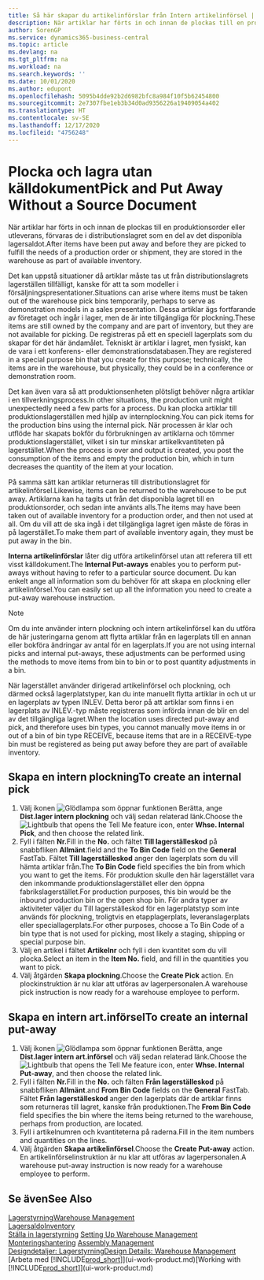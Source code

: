 ```yaml
---
title: Så här skapar du artikelinförslar från Intern artikelinförsel | Microsoft Docs
description: När artiklar har förts in och innan de plockas till en produktionsorder eller utleverans, förvaras de i distributionslagret som en del av det disponibla lagersaldot.
author: SorenGP
ms.service: dynamics365-business-central
ms.topic: article
ms.devlang: na
ms.tgt_pltfrm: na
ms.workload: na
ms.search.keywords: ''
ms.date: 10/01/2020
ms.author: edupont
ms.openlocfilehash: 5095b4dde92b2d6982bfc8a984f10f5b62454800
ms.sourcegitcommit: 2e7307fbe1eb3b34d0ad9356226a19409054a402
ms.translationtype: HT
ms.contentlocale: sv-SE
ms.lasthandoff: 12/17/2020
ms.locfileid: "4756248"
---
```

# <a name="pick-and-put-away-without-a-source-document"></a><span data-ttu-id="a3a16-103">Plocka och lagra utan källdokument</span><span class="sxs-lookup"><span data-stu-id="a3a16-103">Pick and Put Away Without a Source Document</span></span>
<span data-ttu-id="a3a16-104">När artiklar har förts in och innan de plockas till en produktionsorder eller utleverans, förvaras de i distributionslagret som en del av det disponibla lagersaldot.</span><span class="sxs-lookup"><span data-stu-id="a3a16-104">After items have been put away and before they are picked to fulfill the needs of a production order or shipment, they are stored in the warehouse as part of available inventory.</span></span>  

<span data-ttu-id="a3a16-105">Det kan uppstå situationer då artiklar måste tas ut från distributionslagrets lagerställen tillfälligt, kanske för att ta som modeller i försäljningspresentationer.</span><span class="sxs-lookup"><span data-stu-id="a3a16-105">Situations can arise where items must be taken out of the warehouse pick bins temporarily, perhaps to serve as demonstration models in a sales presentation.</span></span> <span data-ttu-id="a3a16-106">Dessa artiklar ägs fortfarande av företaget och ingår i lager, men de är inte tillgängliga för plockning.</span><span class="sxs-lookup"><span data-stu-id="a3a16-106">These items are still owned by the company and are part of inventory, but they are not available for picking.</span></span> <span data-ttu-id="a3a16-107">De registreras på ett en speciell lagerplats som du skapar för det här ändamålet. Tekniskt är artiklar i lagret, men fysiskt, kan de vara i ett konferens- eller demonstrationsdatabasen.</span><span class="sxs-lookup"><span data-stu-id="a3a16-107">They are registered in a special purpose bin that you create for this purpose; technically, the items are in the warehouse, but physically, they could be in a conference or demonstration room.</span></span>  

<span data-ttu-id="a3a16-108">Det kan även vara så att produktionsenheten plötsligt behöver några artiklar i en tillverkningsprocess.</span><span class="sxs-lookup"><span data-stu-id="a3a16-108">In other situations, the production unit might unexpectedly need a few parts for a process.</span></span> <span data-ttu-id="a3a16-109">Du kan plocka artiklar till produktionslagerställen med hjälp av internplockning.</span><span class="sxs-lookup"><span data-stu-id="a3a16-109">You can pick items for the production bins using the internal pick.</span></span> <span data-ttu-id="a3a16-110">När processen är klar och utflöde har skapats bokför du förbrukningen av artiklarna och tömmer produktionslagerstället, vilket i sin tur minskar artikelkvantiteten på lagerstället.</span><span class="sxs-lookup"><span data-stu-id="a3a16-110">When the process is over and output is created, you post the consumption of the items and empty the production bin, which in turn decreases the quantity of the item at your location.</span></span>  

<span data-ttu-id="a3a16-111">På samma sätt kan artiklar returneras till distributionslagret för artikelinförsel.</span><span class="sxs-lookup"><span data-stu-id="a3a16-111">Likewise, items can be returned to the warehouse to be put away.</span></span> <span data-ttu-id="a3a16-112">Artiklarna kan ha tagits ut från det disponibla lagret till en produktionsorder, och sedan inte använts alls.</span><span class="sxs-lookup"><span data-stu-id="a3a16-112">The items may have been taken out of available inventory for a production order, and then not used at all.</span></span> <span data-ttu-id="a3a16-113">Om du vill att de ska ingå i det tillgängliga lagret igen måste de föras in på lagerstället.</span><span class="sxs-lookup"><span data-stu-id="a3a16-113">To make them part of available inventory again, they must be put away in the bin.</span></span>  

<span data-ttu-id="a3a16-114">**Interna artikelinförslar** låter dig utföra artikelinförsel utan att referera till ett visst källdokument.</span><span class="sxs-lookup"><span data-stu-id="a3a16-114">The **Internal Put-aways** enables you to perform put-aways without having to refer to a particular source document.</span></span> <span data-ttu-id="a3a16-115">Du kan enkelt ange all information som du behöver för att skapa en plockning eller artikelinförsel.</span><span class="sxs-lookup"><span data-stu-id="a3a16-115">You can easily set up all the information you need to create a put-away warehouse instruction.</span></span>  

> [!NOTE]  
>  <span data-ttu-id="a3a16-116">Om du inte använder intern plockning och intern artikelinförsel kan du utföra de här justeringarna genom att flytta artiklar från en lagerplats till en annan eller bokföra ändringar av antal för en lagerplats.</span><span class="sxs-lookup"><span data-stu-id="a3a16-116">If you are not using internal picks and internal put-aways, these adjustments can be performed using the methods to move items from bin to bin or to post quantity adjustments in a bin.</span></span>  
>   
>  <span data-ttu-id="a3a16-117">När lagerstället använder dirigerad artikelinförsel och plockning, och därmed också lagerplatstyper, kan du inte manuellt flytta artiklar in och ut ur en lagerplats av typen INLEV. Detta beror på att artiklar som finns i en lagerplats av INLEV.-typ måste registreras som införda innan de blir en del av det tillgängliga lagret.</span><span class="sxs-lookup"><span data-stu-id="a3a16-117">When the location uses directed put-away and pick, and therefore uses bin types, you cannot manually move items in or out of a bin of bin type RECEIVE, because items that are in a RECEIVE-type bin must be registered as being put away before they are part of available inventory.</span></span>  

## <a name="to-create-an-internal-pick"></a><span data-ttu-id="a3a16-118">Skapa en intern plockning</span><span class="sxs-lookup"><span data-stu-id="a3a16-118">To create an internal pick</span></span>  
1.  <span data-ttu-id="a3a16-119">Välj ikonen ![Glödlampa som öppnar funktionen Berätta](media/ui-search/search_small.png "Berätta vad du vill göra"), ange **Dist.lager intern plockning** och välj sedan relaterad länk.</span><span class="sxs-lookup"><span data-stu-id="a3a16-119">Choose the ![Lightbulb that opens the Tell Me feature](media/ui-search/search_small.png "Tell me what you want to do") icon, enter **Whse. Internal Pick**, and then choose the related link.</span></span>  
2.  <span data-ttu-id="a3a16-120">Fyll i fälten **Nr.**</span><span class="sxs-lookup"><span data-stu-id="a3a16-120">Fill in the **No.**</span></span> <span data-ttu-id="a3a16-121">och fältet **Till lagerställeskod** på snabbfliken **Allmänt**.</span><span class="sxs-lookup"><span data-stu-id="a3a16-121">field and the **To Bin Code** field on the **General** FastTab.</span></span> <span data-ttu-id="a3a16-122">Fältet **Till lagerställeskod** anger den lagerplats som du vill hämta artiklar från.</span><span class="sxs-lookup"><span data-stu-id="a3a16-122">The **To Bin Code** field specifies the bin from which you want to get the items.</span></span> <span data-ttu-id="a3a16-123">För produktion skulle den här lagerstället vara den inkommande produktionslagerstället eller den öppna fabrikslagerstället.</span><span class="sxs-lookup"><span data-stu-id="a3a16-123">For production purposes, this bin would be the inbound production bin or the open shop bin.</span></span> <span data-ttu-id="a3a16-124">För andra typer av aktiviteter väljer du Till lagerställeskod för en lagerplatstyp som inte används för plockning, troligtvis en etapplagerplats, leveranslagerplats eller speciallagerplats.</span><span class="sxs-lookup"><span data-stu-id="a3a16-124">For other purposes, choose a To Bin Code of a bin type that is not used for picking, most likely a staging, shipping or special purpose bin.</span></span>  
3.  <span data-ttu-id="a3a16-125">Välj en artikel i fältet **Artikelnr** och fyll i den kvantitet som du vill plocka.</span><span class="sxs-lookup"><span data-stu-id="a3a16-125">Select an item in the **Item No.** field, and fill in the quantities you want to pick.</span></span>  
4. <span data-ttu-id="a3a16-126">Välj åtgärden **Skapa plockning**.</span><span class="sxs-lookup"><span data-stu-id="a3a16-126">Choose the **Create Pick** action.</span></span> <span data-ttu-id="a3a16-127">En plockinstruktion är nu klar att utföras av lagerpersonalen.</span><span class="sxs-lookup"><span data-stu-id="a3a16-127">A warehouse pick instruction is now ready for a warehouse employee to perform.</span></span>  

## <a name="to-create-an-internal-put-away"></a><span data-ttu-id="a3a16-128">Skapa en intern art.införsel</span><span class="sxs-lookup"><span data-stu-id="a3a16-128">To create an internal put-away</span></span>  
1.  <span data-ttu-id="a3a16-129">Välj ikonen ![Glödlampa som öppnar funktionen Berätta](media/ui-search/search_small.png "Berätta vad du vill göra"), ange **Dist.lager intern art.införsel** och välj sedan relaterad länk.</span><span class="sxs-lookup"><span data-stu-id="a3a16-129">Choose the ![Lightbulb that opens the Tell Me feature](media/ui-search/search_small.png "Tell me what you want to do") icon, enter **Whse. Internal Put-away**, and then choose the related link.</span></span>  
2.  <span data-ttu-id="a3a16-130">Fyll i fälten **Nr.**</span><span class="sxs-lookup"><span data-stu-id="a3a16-130">Fill in the **No.**</span></span> <span data-ttu-id="a3a16-131">och fälten **Från lagerställeskod** på snabbfliken **Allmänt**.</span><span class="sxs-lookup"><span data-stu-id="a3a16-131">and **From Bin Code** fields on the **General** FastTab.</span></span> <span data-ttu-id="a3a16-132">Fältet **Från lagerställeskod** anger den lagerplats där de artiklar finns som returneras till lagret, kanske från produktionen.</span><span class="sxs-lookup"><span data-stu-id="a3a16-132">The **From Bin Code** field specifies the bin where the items being returned to the warehouse, perhaps from production, are located.</span></span>  
3.  <span data-ttu-id="a3a16-133">Fyll i artikelnumren och kvantiteterna på raderna.</span><span class="sxs-lookup"><span data-stu-id="a3a16-133">Fill in the item numbers and quantities on the lines.</span></span>  
4.  <span data-ttu-id="a3a16-134">Välj åtgärden **Skapa artikelinförsel**.</span><span class="sxs-lookup"><span data-stu-id="a3a16-134">Choose the **Create Put-away** action.</span></span> <span data-ttu-id="a3a16-135">En artikelinförselinstruktion är nu klar att utföras av lagerpersonalen.</span><span class="sxs-lookup"><span data-stu-id="a3a16-135">A warehouse put-away instruction is now ready for a warehouse employee to perform.</span></span>  

## <a name="see-also"></a><span data-ttu-id="a3a16-136">Se även</span><span class="sxs-lookup"><span data-stu-id="a3a16-136">See Also</span></span>  
[<span data-ttu-id="a3a16-137">Lagerstyrning</span><span class="sxs-lookup"><span data-stu-id="a3a16-137">Warehouse Management</span></span>](warehouse-manage-warehouse.md)  
[<span data-ttu-id="a3a16-138">Lagersaldo</span><span class="sxs-lookup"><span data-stu-id="a3a16-138">Inventory</span></span>](inventory-manage-inventory.md)  
<span data-ttu-id="a3a16-139">[Ställa in lagerstyrning](warehouse-setup-warehouse.md)   </span><span class="sxs-lookup"><span data-stu-id="a3a16-139">[Setting Up Warehouse Management](warehouse-setup-warehouse.md)   </span></span>  
<span data-ttu-id="a3a16-140">[Monteringshantering](assembly-assemble-items.md)  </span><span class="sxs-lookup"><span data-stu-id="a3a16-140">[Assembly Management](assembly-assemble-items.md)  </span></span>  
[<span data-ttu-id="a3a16-141">Designdetaljer: Lagerstyrning</span><span class="sxs-lookup"><span data-stu-id="a3a16-141">Design Details: Warehouse Management</span></span>](design-details-warehouse-management.md)  
<span data-ttu-id="a3a16-142">[Arbeta med [!INCLUDE[prod_short](includes/prod_short.md)]](ui-work-product.md)</span><span class="sxs-lookup"><span data-stu-id="a3a16-142">[Working with [!INCLUDE[prod_short](includes/prod_short.md)]](ui-work-product.md)</span></span>
